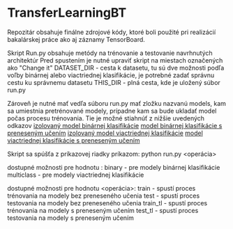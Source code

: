 # TransferLearningBT
Repozitár obsahuje finálne zdrojové kódy, ktoré boli použité pri realizácií bakalárskej práce ako aj záznamy TensorBoard.

Skript Run.py obsahuje metódy na trénovanie a testovanie navrhnutých architektúr
Pred spustením je nutné upraviť skript na miestach označených ako "Change it"
  DATASET_DIR - cesta k datasetu, tu sú dve možnosti podľa voľby binárnej alebo viactriednej klasifikácie, je potrebné zadať správnu
                cestu ku správnemu datasetu
  THIS_DIR - plná cesta, kde je uložený súbor run.py

Zároveň je nutné mať vedľa súboru run.py mať zložku nazvanú models, kam sa umiestnia pretrénované modely, prípadne kam sa bude ukladať model počas procesu trénovania. Tie je možné stiahnúť z nižšie uvedených odkazov
  [izolovaný model binárnej klasifikácie](https://www.google.com)
  [model binárnej klasifikácie s preneseným učením](https://www.google.com)
  [izolovaný model viactriednej klasifikácie](https://www.google.com)
  [model viactriednej klasifikácie s preneseným učením](https://www.google.com)
  
Skript sa spúšťa z príkazovej riadky príkazom: 
  python run.py <model> <operácia>
  
dostupné možnosti pre hodnotu <model>:
  binary - pre modely binárnej klasifikácie
  multiclass - pre modely viactriednej klasifikácie
  
dostupné možnosti pre hodnotu <operácia>:
  train - spustí proces trénovania na modely bez preneseného učenia
  test - spustí proces testovania na modely bez preneseného učenia
  train_tl - spustí proces trénovania na modely s preneseným učením
  test_tl - spustí proces testovania na modely s preneseným učením
